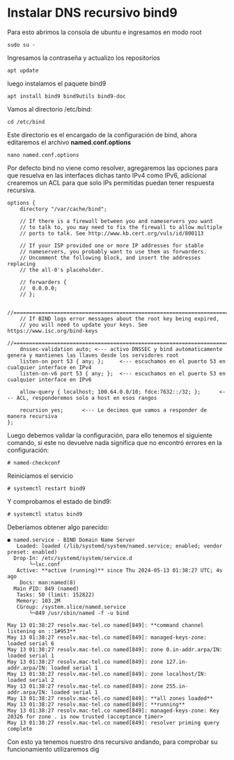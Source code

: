 # Instalar DNS recursivo bind9

Para esto abrimos la consola de ubuntu e ingresamos en modo root
```
sudo su -
```
Ingresamos la contraseña y actualizo los repositorios
```
apt update
```
luego instalamos el paquete bind9
```
apt install bind9 bind9utils bind9-doc
```
Vamos al directorio /etc/bind:
```
cd /etc/bind
```
Este directorio es el encargado de la configuración de bind, ahora editaremos el archivo **named.conf.options**
```
nano named.conf.options
```
Por defecto bind no viene como resolver, agregaremos las opciones para que resuelva en las interfaces dichas tanto IPv4 como IPv6, adicional crearemos un ACL para que solo IPs permitidas puedan tener respuesta recursiva.

```
options {
	directory "/var/cache/bind";

	// If there is a firewall between you and nameservers you want
	// to talk to, you may need to fix the firewall to allow multiple
	// ports to talk. See http://www.kb.cert.org/vuls/id/800113

	// If your ISP provided one or more IP addresses for stable 
	// nameservers, you probably want to use them as forwarders.  
	// Uncomment the following block, and insert the addresses replacing 
	// the all-0's placeholder.

	// forwarders {
	// 	0.0.0.0;
	// };

	//========================================================================
	// If BIND logs error messages about the root key being expired,
	// you will need to update your keys. See https://www.isc.org/bind-keys
	//========================================================================
	dnssec-validation auto; <--- activo DNSSEC y bind automaticamente genera y mantienes las llaves desde los servidores root
	listen-on port 53 { any; };	    <--- escuchamos en el puerto 53 en cualquier interface en IPv4
	listen-on-v6 port 53 { any; };  <--- escuchamos en el puerto 53 en cualquier interface en IPv6
	
	allow-query { localhost; 100.64.0.0/10; fdce:7632::/32; };		<--- ACL, responderemos solo a host en esos rangos 

	recursion yes;		<--- Le decimos que vamos a responder de manera recursiva
};
```
Luego debemos validar la configuración, para ello tenemos el siguiente comando, si este no devuelve nada significa que no encontró errores en la configuración:

```
# named-checkconf
```

Reiniciamos el servicio 

```
# systemctl restart bind9
```

Y comprobamos el estado de bind9:

```
# systemctl status bind9
```


Deberíamos obtener algo parecido:

```
● named.service - BIND Domain Name Server
   Loaded: loaded (/lib/systemd/system/named.service; enabled; vendor preset: enabled)
  Drop-In: /etc/systemd/system/service.d
       └─lxc.conf
   Active: **active (running)** since Thu 2024-05-13 01:38:27 UTC; 4s ago
    Docs: man:named(8)
  Main PID: 849 (named)
   Tasks: 50 (limit: 152822)
   Memory: 103.2M
   CGroup: /system.slice/named.service
       └─849 /usr/sbin/named -f -u bind

May 13 01:38:27 resolv.mac-tel.co named[849]: **command channel listening on ::1#953**
May 13 01:38:27 resolv.mac-tel.co named[849]: managed-keys-zone: loaded serial 6
May 13 01:38:27 resolv.mac-tel.co named[849]: zone 0.in-addr.arpa/IN: loaded serial 1
May 13 01:38:27 resolv.mac-tel.co named[849]: zone 127.in-addr.arpa/IN: loaded serial 1
May 13 01:38:27 resolv.mac-tel.co named[849]: zone localhost/IN: loaded serial 2
May 13 01:38:27 resolv.mac-tel.co named[849]: zone 255.in-addr.arpa/IN: loaded serial 1
May 13 01:38:27 resolv.mac-tel.co named[849]: **all zones loaded**
May 13 01:38:27 resolv.mac-tel.co named[849]: **running**
May 13 01:38:27 resolv.mac-tel.co named[849]: managed-keys-zone: Key 20326 for zone . is now trusted (acceptance timer>
May 13 01:38:27 resolv.mac-tel.co named[849]: resolver priming query complete
```

Con esto ya tenemos nuestro dns recursivo andando, para comprobar su funcionamiento utilizaremos dig




